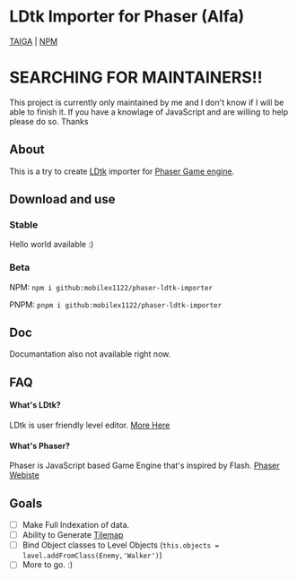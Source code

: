 # LDtk Importer for Phaser (Alfa)

[TAIGA](https://tree.taiga.io/project/mobilex1122-phaser-ldtk-importer) | [NPM](https://www.npmjs.com/package/phaser-ldtk-importer)

# SEARCHING FOR MAINTAINERS!!
This project is currently only maintained by me and I don't know if I will be able to finish it.
If you have a knowlage of JavaScript and are willing to help please do so. Thanks

## About
This is a try to create [LDtk](https://ldtk.io/) importer for [Phaser Game engine](https://phaser.io/).

## Download and use
### Stable
Hello world available :)
### Beta
NPM: `npm i github:mobilex1122/phaser-ldtk-importer`

PNPM: `pnpm i github:mobilex1122/phaser-ldtk-importer`

## Doc
Documantation also not available right now.

## FAQ
#### What's LDtk?
LDtk is user friendly level editor. [More Here](https://ldtk.io/about/)
#### What's Phaser?
Phaser is JavaScript based Game Engine that's inspired by Flash. [Phaser Webiste](https://phaser.io/)

## Goals

- [ ] Make Full Indexation of data.
- [ ] Ability to Generate [Tilemap](https://newdocs.phaser.io/docs/3.80.0/Phaser.Tilemaps.Tilemap)
- [ ] Bind Object classes to Level Objects (`this.objects = lavel.addFromClass(Enemy,'Walker')`)
- [ ] More to go. :)
